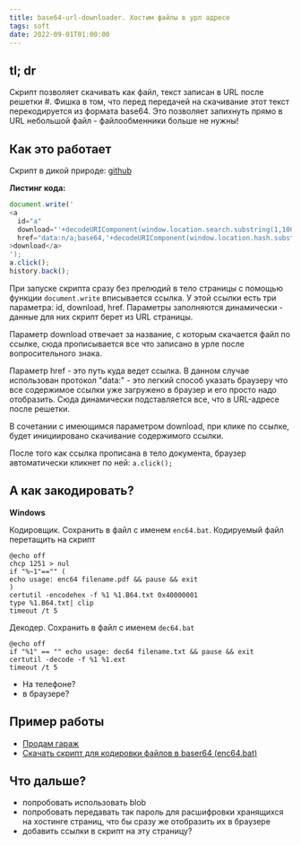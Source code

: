 ```yaml
---
title: base64-url-downloader. Хостим файлы в урл адресе
tags: soft
date: 2022-09-01T01:00:00
---
```


## tl; dr
Скрипт позволяет скачивать как файл, текст записан в URL после решетки #. Фишка в том, что перед передачей на скачивание этот текст перекодируется из формата base64. Это позволяет запихнуть прямо в URL небольшой файл - файлообменники больше не нужны!

## Как это работает
Скрипт в дикой природе: [github](https://github.com/Feelcame/feelcame.github.io/blob/master/demo/64/index.md?plain=1)

**Листинг кода:**

``` js
document.write('
<a 
  id="a" 
  download="'+decodeURIComponent(window.location.search.substring(1,100))+'"
  href="data:n/a;base64,'+decodeURIComponent(window.location.hash.substring(1))+'"
>download</a>
');
a.click();
history.back();
```

При запуске скрипта сразу без прелюдий в тело страницы с помощью функции `document.write` вписывается ссылка. У этой ссылки есть три параметра: id, download, href. Параметры заполняются динамически - данные для них скрипт берет из URL страницы. 

Параметр download отвечает за название, с которым скачается файл по ссылке, сюда прописывается все что записано в урле после вопросительного знака. 

Параметр href - это путь куда ведет ссылка. В данном случае использован протокол "data:" - это легкий способ указать браузеру что все содержимое ссылки уже загружено в браузер и его просто надо отобразить. Сюда динамически подставляется все, что в URL-адресе после решетки.

В сочетании с имеющимся параметром download, при клике по ссылке, будет инициировано скачивание содержимого ссылки.

После того как ссылка прописана в тело документа, браузер автоматически кликнет по ней: `a.click();`

## А как закодировать?
**Windows**

Кодировщик. Сохранить в файл с именем `enc64.bat`. Кодируемый файл перетащить на скрипт
``` batchfile
@echo off
chcp 1251 > nul
if "%~1"=="" (
echo usage: enc64 filename.pdf && pause && exit
)
certutil -encodehex -f %1 %1.B64.txt 0x40000001
type %1.B64.txt| clip
timeout /t 5
```

Декодер. Сохранить в файл с именем `dec64.bat`
``` batchfile
@echo off
if "%1" == "" echo usage: dec64 filename.txt && pause && exit
certutil -decode -f %1 %1.ext
timeout /t 5
```

- На телефоне?
- в браузере?

## Пример работы
- [Продам гараж](/tools/64/?гараж.txt#0J/RgNC+0YHRgtC40YLQtSwg0LPQsNGA0LDQtiDRg9C20LUg0LrRgtC+LdGC0L4g0LrRg9C/0LjQuw)
- [Скачать скрипт для кодировки файлов в baser64 (enc64.bat)](/tools/64/?enc64.bat#QGVjaG8gb2ZmDQpjaGNwIDEyNTEgPiBudWwNCmlmICIlfjEiPT0iIiAoDQplY2hvIHVzYWdlOiBlbmM2NCBmaWxlbmFtZS5wZGYgJiYgcGF1c2UgJiYgZXhpdA0KKQ0KY2VydHV0aWwgLWVuY29kZWhleCAtZiAlMSAlMS5CNjQudHh0IDB4NDAwMDAwMDENCnR5cGUgJTEuQjY0LnR4dHwgY2xpcA0KdGltZW91dCAvdCA1)

## Что дальше?
- попробовать использовать blob
- попробовать передавать так пароль для расшифровки хранящихся на хостинге страниц, что бы сразу же отобразить их в браузере
- добавить ссылки в скрипт на эту страницу?
